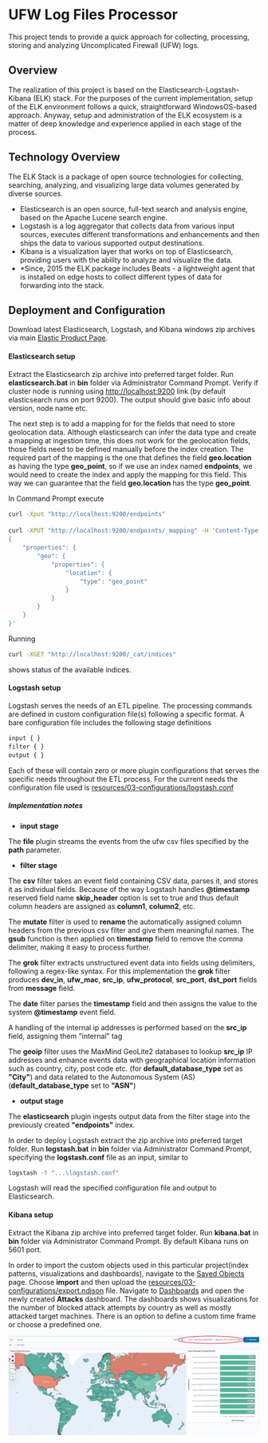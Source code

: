 # UFW Log Files Processor
 
This project tends to provide a quick approach for collecting, processing, storing and analyzing Uncomplicated Firewall (UFW) logs.
 
## Overview
The realization of this project is based on the Elasticsearch-Logstash-Kibana (ELK) stack. For the purposes of the current implementation, setup of the ELK environment follows a quick, straightforward WindowsOS-based approach.
Anyway, setup and administration of the ELK ecosystem is a matter of deep knowledge and experience applied in each stage of the process.

## Technology Overview
The ELK Stack is a package of open source technologies for collecting, searching, analyzing, and visualizing large data volumes generated by diverse sources. 
- Elasticsearch is an open source, full-text search and analysis engine, based on the Apache Lucene search engine.
- Logstash is a log aggregator that collects data from various input sources, executes different transformations and enhancements and then ships the data to various supported output destinations.
- Kibana is a visualization layer that works on top of Elasticsearch, providing users with the ability to analyze and visualize the data.
- *Since, 2015 the ELK package includes Beats - a lightweight agent that is installed on edge hosts to collect different types of data for forwarding into the stack.
 
## Deployment and Configuration
Download latest Elasticsearch, Logstash, and Kibana windows zip archives via main [Elastic Product Page](https://www.elastic.co/downloads/).

#### Elasticsearch setup
Extract the Elasticsearch zip archive into preferred target folder. Run **elasticsearch.bat** in **bin** folder via Administrator Command Prompt.
Verify if cluster node is running using [http://localhost:9200](http://localhost:9200/)  link (by default elasticsearch runs on port 9200). The output should give basic info about version, node name etc.

The next step is to add a mapping for for the fields that need to store geolocation data.
Although elasticsearch can infer the data type and create a mapping at ingestion time,
this does not work for the geolocation fields, those fields need to be defined manually before the index creation.
The required part of the mapping is the one that defines the field **geo.location** as having the type **geo_point**,
so if we use an index named **endpoints**, we would need to create the index and apply the mapping for this field.
This way we can guarantee that the field **geo.location** has the type **geo_point**.

In Command Prompt execute

```bash
curl -Xput "http://localhost:9200/endpoints"

curl -XPUT "http://localhost:9200/endpoints/_mapping" -H 'Content-Type: application/json' -d'
{
    "properties": {
        "geo": {
            "properties": {
                "location": {
                    "type": "geo_point"
                }
            }
        }
    }
}'
```

Running 
```bash
curl -XGET "http://localhost:9200/_cat/indices"
```
shows status of the available indices.

#### Logstash setup
Logstash serves the needs of an ETL pipeline. The processing commands are defined in custom configuration file(s) following a specific format.
A bare configuration file includes the following stage definitions

```bash
input { }
filter { }
output { }
```

Each of these will contain zero or more plugin configurations that serves the specific needs throughout the ETL process.
For the current needs the configuration file used is [resources/03-configurations/logstash.conf](logstash.conf)

##### Implementation notes
- **input stage**

The **file** plugin streams the events from the ufw csv files specified by the **path** parameter.

- **filter stage**

The **csv** filter takes an event field containing CSV data, parses it, and stores it as individual fields. Because of the way Logstash handles **@timestamp** reserved field name
**skip_header** option is set to true and thus default column headers are assigned as **column1**, **column2**, etc.

The **mutate** filter is used to **rename** the automatically assigned column headers from the previous csv filter and give them meaningful names.
The **gsub** function is then applied on **timestamp** field to remove the comma delimiter, making it easy to process further.

The **grok** filter extracts unstructured event data into fields using delimiters, following a regex-like syntax.
For this implementation the **grok** filter produces **dev_in**, **ufw_mac**, **src_ip**, **ufw_protocol**, **src_port**, **dst_port** fields from **message** field.

The **date** filter parses the **timestamp** field and then assigns the value to the system **@timestamp** event field.

A handling of the internal ip addresses is performed based on the **src_ip** field, assigning them "internal" tag

The **geoip** filter uses the MaxMind GeoLite2 databases to lookup **src_ip** IP addresses and enhance events data with
geographical location information such as country, city, post code etc. 
(for **default_database_type** set as **"City"**) and data related to the Autonomous System (AS) (**default_database_type** set to **"ASN"**)

- **output stage**

The **elasticsearch** plugin ingests output data from the filter stage into the previously created **"endpoints"** index.

In order to deploy Logstash extract the zip archive into preferred target folder. Run **logstash.bat** in **bin** folder via Administrator Command Prompt, specifying the **logstash.conf** file as an input, similar to

```bash
logstash -f "...\logstash.conf"
```

Logstash will read the specified configuration file and output to Elasticsearch.

#### Kibana setup
Extract the Kibana zip archive into preferred target folder. Run **kibana.bat** in **bin** folder via Administrator Command Prompt.
By default Kibana runs on 5601 port.

In order to import the custom objects used in this particular project(index patterns, visualizations and dashboards), navigate to the [Saved Objects](http://localhost:5601/app/management/kibana/objects) page.
Choose **import** and then upload the  [resources/03-configurations/export.ndjson](export.ndjson) file.
Navigate to [Dashboards](http://localhost:5601/app/dashboards) and open the newly created **Attacks** dashboard.
The dashboards shows visualizations for the number of blocked attack attempts by country as well as mostly attacked target machines. There is an option to define a custom time frame or choose a predefined one.

<p align="center">
    <img src="resources/02-images/dashboard.jpg">
</p>

